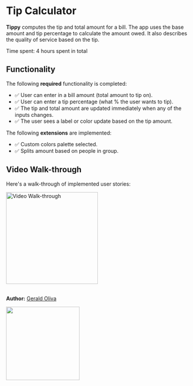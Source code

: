 # Tip Calculator

**Tippy** computes the tip and total amount for a bill. The app uses the base amount and tip percentage to calculate the amount owed. It also describes the quality of service based on the tip.

Time spent: 4 hours spent in total

## Functionality

The following **required** functionality is completed:

* :white_check_mark: User can enter in a bill amount (total amount to tip on).
* :white_check_mark: User can enter a tip percentage (what % the user wants to tip).
* :white_check_mark: The tip and total amount are updated immediately when any of the inputs changes.
* :white_check_mark: The user sees a label or color update based on the tip amount.

The following **extensions** are implemented:

* :white_check_mark: Custom colors palette selected.
* :white_check_mark: Splits amount based on people in group.

## Video Walk-through

Here's a walk-through of implemented user stories:

<img src='https://j.gifs.com/QkGoKZ.gif' title='Video Walk-through' width='250' alt='Video Walk-through' /><br><br>

**Author:** [Gerald Oliva](https://www.geraldoliva.com/)

<a href='https://play.google.com/store/apps/details?id=com.goliva.tippy'><img width="200px" src='https://play.google.com/intl/en_us/badges/static/images/badges/en_badge_web_generic.png' /></a>

